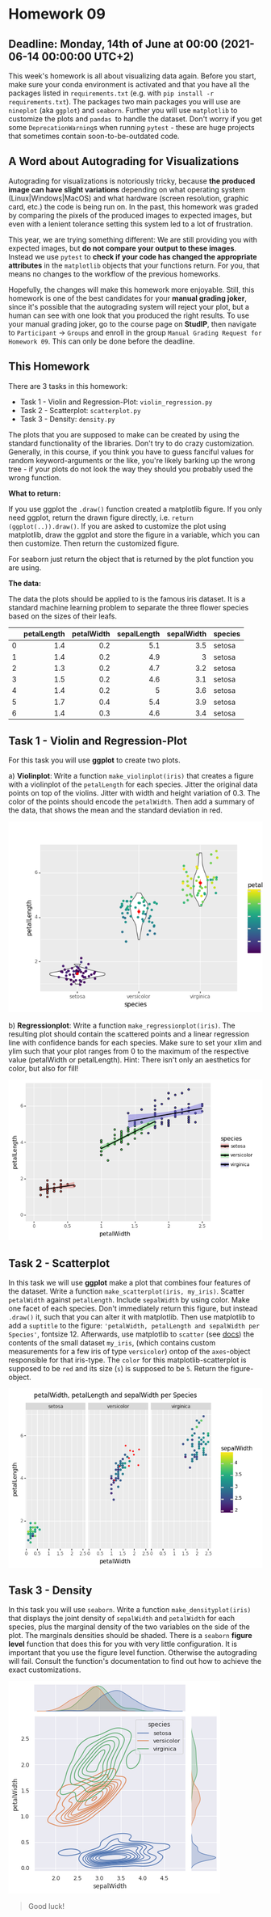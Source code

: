 # Homework 09

## Deadline: Monday, 14th of June at 00:00 (2021-06-14 00:00:00 UTC+2)

This week's homework is all about visualizing data again. 
Before you start, make sure your conda environment is activated and that you have all the 
packages listed in `requirements.txt` (e.g. with `pip install -r requirements.txt`). 
The packages two main packages you will use are `nineplot` (aka `ggplot`) and `seaborn`. 
Further you will use `matplotlib` to customize the plots and `pandas `to handle the dataset. Don't worry if you get some `DeprecationWarning`s when running `pytest` - these are huge projects that sometimes contain soon-to-be-outdated code.
## A Word about Autograding for Visualizations

Autograding for visualizations is notoriously tricky, because **the produced image can have 
slight variations** depending on what operating system (Linux|Windows|MacOS) and what hardware 
(screen resolution, graphic card, etc.) the code is being run on. In the past, this homework 
was graded by comparing the pixels of the produced images to expected images, but even with a 
lenient tolerance setting this system led to a lot of frustration.  

This year, we are trying something different: We are still providing you with expected images, 
but **do not compare your output to these images**. Instead we use `pytest` to **check if your 
code has changed the appropriate attributes** in the `matplotlib` objects that your functions return. For you, that means no changes to the workflow of the previous homeworks.  

Hopefully, the changes will make this homework more enjoyable. Still, this homework is one of the 
best candidates for your **manual grading joker**, since it's possible that the autograding system 
will reject your plot, but a human can see with one look that you produced the right results.
To use your manual grading joker, go to the course page on **StudIP**, then navigate to 
`Participant` &rarr; `Groups` and enroll in the group `Manual Grading Request for Homework 09`. 
This can only be done before the deadline.

## This Homework

There are 3 tasks in this homework:
- Task 1 - Violin and Regression-Plot: `violin_regression.py`
- Task 2 - Scatterplot: `scatterplot.py`
- Task 3 - Density: `density.py`

The plots that you are supposed to make can be created by using the standard
functionality of the libraries. Don't try to do crazy customization. Generally, 
in this course, if you think you have to guess fanciful values for random 
keyword-arguments or the like, you're likely barking up the wrong tree - if your plots do not look the way they should you probably used the wrong function.

**What to return:** 

If you use ggplot the `.draw()` function created a matplotlib figure. If you only need
ggplot, return the drawn figure directly, i.e. `return (ggplot(..)).draw()`. If you are asked to customize
the plot using matplotlib, draw the ggplot and store the figure in a variable, which you can 
then customize. Then return the customized figure.

For seaborn just return the object that is returned by the plot function you are using.

**The data:**

The data the plots should be applied to is the famous iris dataset. It
is a standard machine learning problem to separate the three flower species
based on the sizes of their leafs.

|     |   petalLength |   petalWidth |   sepalLength |   sepalWidth | species    |
|----:|--------------:|-------------:|--------------:|-------------:|:-----------|
|   0 |           1.4 |          0.2 |           5.1 |          3.5 | setosa     |
|   1 |           1.4 |          0.2 |           4.9 |          3   | setosa     |
|   2 |           1.3 |          0.2 |           4.7 |          3.2 | setosa     |
|   3 |           1.5 |          0.2 |           4.6 |          3.1 | setosa     |
|   4 |           1.4 |          0.2 |           5   |          3.6 | setosa     |
|   5 |           1.7 |          0.4 |           5.4 |          3.9 | setosa     |
|   6 |           1.4 |          0.3 |           4.6 |          3.4 | setosa     |

## **Task 1 - Violin and Regression-Plot**
For this task you will use **ggplot** to create two plots. 

a) **Violinplot**: Write a function 
`make_violinplot(iris)` that creates a figure
with a violinplot of the `petalLength` for each species. Jitter the original data points on top
of the violins. Jitter with width and height variation of 0.3. The color of the points should encode the `petalWidth`.
Then add a summary of the data, that shows the mean and the
standard deviation in red.

![](expected/violin.png)

b) **Regressionplot**: 
Write a function `make_regressionplot(iris)`. The resulting plot should contain the scattered 
points and a linear regression line with confidence bands for each species.
Make sure to set your xlim and ylim such that your plot ranges from 0 to the maximum of the 
respective value (petalWidth or petalLength). Hint: There isn't only an aesthetics for color,
but also for fill!

![](expected/regression.png)

 
## **Task 2 - Scatterplot**
In this task we will use **ggplot** make a plot that combines four features of the dataset.
Write a function `make_scatterplot(iris, my_iris)`. Scatter `petalWidth` against `petalLength`. 
Include `sepalWidth` by using color. Make one facet of each species. Don't immediately return this figure,
but instead `.draw()` it, such that you can alter it with matplotlib.
Then use matplotlib to add a `suptitle` to the figure: `'petalWidth, petalLength and sepalWidth per Species'`, 
fontsize 12. Afterwards, use matplotlib to `scatter` 
(see [docs](https://matplotlib.org/3.1.1/api/_as_gen/matplotlib.pyplot.scatter.html))
the contents of the small dataset `my_iris`, 
(which contains custom measurements for a few iris of type `versicolor`) ontop of the 
`axes`-object responsible for that iris-type. The `color` for this matplotlib-scatterplot is 
supposed to be `red` and its size (`s`) is supposed to be `5`. Return the figure-object.

![](expected/scatter.png)

 

## **Task 3 - Density** 
In this task you will use `seaborn`.
Write a function `make_densityplot(iris)`
that displays the joint density of `sepalWidth` and `petalWidth` for each species, plus the marginal
density of the two variables on the side of the plot. The marginals densities should be shaded.
There is a `seaborn` **figure level** function that does this for you with very little configuration.
It is important that you use the figure level function. Otherwise the autograding will fail.
Consult the function's documentation to find out how to achieve the exact 
customizations. 

![](expected/kde_joint.png)


> Good luck!
